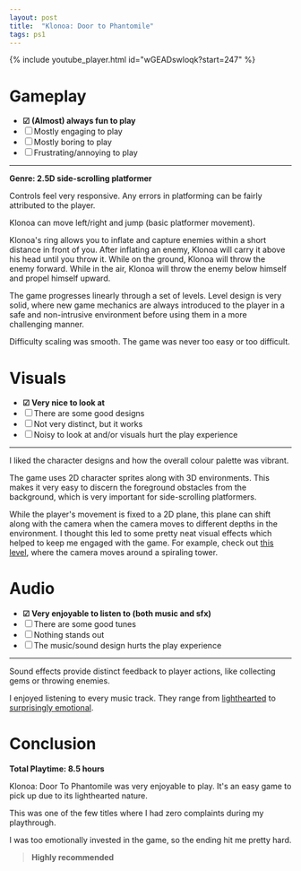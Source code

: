 ```yaml
---
layout: post
title:  "Klonoa: Door to Phantomile"
tags: ps1
---
```


{% include youtube_player.html id="wGEADswloqk?start=247" %}

# Gameplay
- **☑ (Almost) always fun to play**
- ☐ Mostly engaging to play
- ☐ Mostly boring to play
- ☐ Frustrating/annoying to play

---

**Genre: 2.5D side-scrolling platformer**

Controls feel very responsive. Any errors in platforming can be fairly attributed to the player.

Klonoa can move left/right and jump (basic platformer movement).

Klonoa's ring allows you to inflate and capture enemies within a short distance in front of you.
After inflating an enemy, Klonoa will carry it above his head until you throw it.
While on the ground, Klonoa will throw the enemy forward.
While in the air, Klonoa will throw the enemy below himself and propel himself upward.

The game progresses linearly through a set of levels. Level design is very solid, where new game mechanics are always introduced to the player in a safe and non-intrusive environment before using them in a more challenging manner.

Difficulty scaling was smooth. The game was never too easy or too difficult.

# Visuals
- **☑ Very nice to look at**
- ☐ There are some good designs
- ☐ Not very distinct, but it works
- ☐ Noisy to look at and/or visuals hurt the play experience

---

I liked the character designs and how the overall colour palette was vibrant.

The game uses 2D character sprites along with 3D environments. This makes it very easy to discern the foreground obstacles from the background, which is very important for side-scrolling platformers.

While the player's movement is fixed to a 2D plane, this plane can shift along with the camera when the camera moves to different depths in the environment. I thought this led to some pretty neat visual effects which helped to keep me engaged with the game. For example, check out [this level](https://youtu.be/zVvjEKLxffM?t=118), where the camera moves around a spiraling tower.

# Audio
- **☑ Very enjoyable to listen to (both music and sfx)**
- ☐ There are some good tunes
- ☐ Nothing stands out
- ☐ The music/sound design hurts the play experience

---

Sound effects provide distinct feedback to player actions, like collecting gems or throwing enemies.

I enjoyed listening to every music track. They range from [lighthearted](https://www.youtube.com/watch?v=IElJndRMfto) to [surprisingly emotional](https://www.youtube.com/watch?v=Gss1es9qLdE).

# Conclusion
**Total Playtime: 8.5 hours**

Klonoa: Door To Phantomile was very enjoyable to play. It's an easy game to pick up due to its lighthearted nature.

This was one of the few titles where I had zero complaints during my playthrough.

I was too emotionally invested in the game, so the ending hit me pretty hard.

>**Highly recommended**
